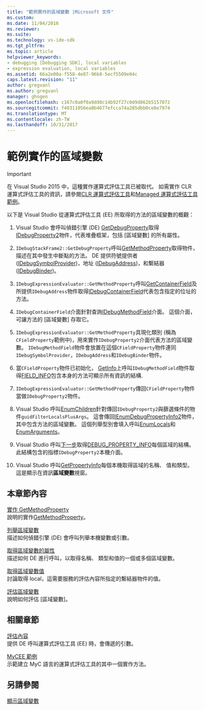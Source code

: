 ```yaml
---
title: "範例實作的區域變數 |Microsoft 文件"
ms.custom: 
ms.date: 11/04/2016
ms.reviewer: 
ms.suite: 
ms.technology: vs-ide-sdk
ms.tgt_pltfrm: 
ms.topic: article
helpviewer_keywords:
- debugging [Debugging SDK], local variables
- expression evaluation, local variables
ms.assetid: 66a2e00a-f558-4e87-96b8-5ecf5509e04c
caps.latest.revision: "11"
author: gregvanl
ms.author: gregvanl
manager: ghogen
ms.openlocfilehash: c167c0a0f0a9dd0c14b92f27c0d9d862b5157072
ms.sourcegitcommit: f40311056ea0b4677efcca74a285dbb0ce0e7974
ms.translationtype: MT
ms.contentlocale: zh-TW
ms.lasthandoff: 10/31/2017
---
```

# <a name="sample-implementation-of-locals"></a>範例實作的區域變數
> [!IMPORTANT]
>  在 Visual Studio 2015 中，這種實作運算式評估工具已被取代。 如需實作 CLR 運算式評估工具的資訊，請參閱[CLR 運算式評估工具](https://github.com/Microsoft/ConcordExtensibilitySamples/wiki/CLR-Expression-Evaluators)和[Managed 運算式評估工具範例](https://github.com/Microsoft/ConcordExtensibilitySamples/wiki/Managed-Expression-Evaluator-Sample)。  
  
 以下是 Visual Studio 從運算式評估工具 (EE) 所取得的方法的區域變數的概觀：  
  
1.  Visual Studio 會呼叫偵錯引擎 (DE) [GetDebugProperty](../../extensibility/debugger/reference/idebugstackframe2-getdebugproperty.md)取得[IDebugProperty2](../../extensibility/debugger/reference/idebugproperty2.md)物件，代表堆疊框架，包括 [區域變數] 的所有屬性。  
  
2.  `IDebugStackFrame2::GetDebugProperty`呼叫[GetMethodProperty](../../extensibility/debugger/reference/idebugexpressionevaluator-getmethodproperty.md)取得物件，描述在其中發生中斷點的方法。 DE 提供符號提供者 ([IDebugSymbolProvider](../../extensibility/debugger/reference/idebugsymbolprovider.md))，地址 ([IDebugAddress](../../extensibility/debugger/reference/idebugaddress.md))，和繫結器 ([IDebugBinder](../../extensibility/debugger/reference/idebugbinder.md))。  
  
3.  `IDebugExpressionEvaluator::GetMethodProperty`呼叫[GetContainerField](../../extensibility/debugger/reference/idebugsymbolprovider-getcontainerfield.md)及所提供`IDebugAddress`物件取得[IDebugContainerField](../../extensibility/debugger/reference/idebugcontainerfield.md)代表包含指定的位址的方法。  
  
4.  `IDebugContainerField`介面針對查詢[IDebugMethodField](../../extensibility/debugger/reference/idebugmethodfield.md)介面。 這個介面，可讓方法的 [區域變數] 存取它。  
  
5.  `IDebugExpressionEvaluator::GetMethodProperty`具現化類別 (稱為`CFieldProperty`範例中)，用來實作`IDebugProperty2`介面代表方法的區域變數。 `IDebugMethodField`物件會放置在這個`CFieldProperty`物件連同`IDebugSymbolProvider`，`IDebugAddress`和`IDebugBinder`物件。  
  
6.  當`CFieldProperty`物件已初始化， [GetInfo](../../extensibility/debugger/reference/idebugfield-getinfo.md)上呼叫`IDebugMethodField`物件取得[FIELD_INFO](../../extensibility/debugger/reference/field-info.md)包含本身的方法可顯示所有資訊的結構.  
  
7.  `IDebugExpressionEvaluator::GetMethodProperty`傳回`CFieldProperty`物件當做`IDebugProperty2`物件。  
  
8.  Visual Studio 呼叫[EnumChildren](../../extensibility/debugger/reference/idebugproperty2-enumchildren.md)針對傳回`IDebugProperty2`與篩選條件的物件`guidFilterLocalsPlusArgs`。 這會傳回[IEnumDebugPropertyInfo2](../../extensibility/debugger/reference/ienumdebugpropertyinfo2.md)物件，其中包含方法的區域變數。 這個列舉型別會填入呼叫[EnumLocals](../../extensibility/debugger/reference/idebugmethodfield-enumlocals.md)和[EnumArguments](../../extensibility/debugger/reference/idebugmethodfield-enumarguments.md)。  
  
9. Visual Studio 呼叫[下一步](../../extensibility/debugger/reference/ienumdebugpropertyinfo2-next.md)取得[DEBUG_PROPERTY_INFO](../../extensibility/debugger/reference/debug-property-info.md)每個區域的結構。 此結構包含的指標`IDebugProperty2`本機介面。  
  
10. Visual Studio 呼叫[GetPropertyInfo](../../extensibility/debugger/reference/idebugproperty2-getpropertyinfo.md)每個本機取得區域的名稱、 值和類型。 這是顯示在資訊**區域變數**視窗。  
  
## <a name="in-this-section"></a>本章節內容  
 [實作 GetMethodProperty](../../extensibility/debugger/implementing-getmethodproperty.md)  
 說明的實作[GetMethodProperty](../../extensibility/debugger/reference/idebugexpressionevaluator-getmethodproperty.md)。  
  
 [列舉區域變數](../../extensibility/debugger/enumerating-locals.md)  
 描述如何偵錯引擎 (DE) 會呼叫列舉本機變數或引數。  
  
 [取得區域變數的屬性](../../extensibility/debugger/getting-local-properties.md)  
 描述如何 DE 進行呼叫，以取得名稱、 類型和值的一個或多個區域變數。  
  
 [取得區域變數值](../../extensibility/debugger/getting-local-values.md)  
 討論取得 local，這需要服務的評估內容所指定的繫結器物件的值。  
  
 [評估區域變數](../../extensibility/debugger/evaluating-locals.md)  
 說明如何評估 [區域變數]。  
  
## <a name="related-sections"></a>相關章節  
 [評估內容](../../extensibility/debugger/evaluation-context.md)  
 提供 DE 呼叫運算式評估工具 (EE) 時，會傳遞的引數。  
  
 [MyCEE 範例](http://msdn.microsoft.com/en-us/624a018b-9179-402f-9d48-3aec87b48f4f)  
 示範建立 MyC 語言的運算式評估工具的其中一個實作方法。  
  
## <a name="see-also"></a>另請參閱  
 [顯示區域變數](../../extensibility/debugger/displaying-locals.md)